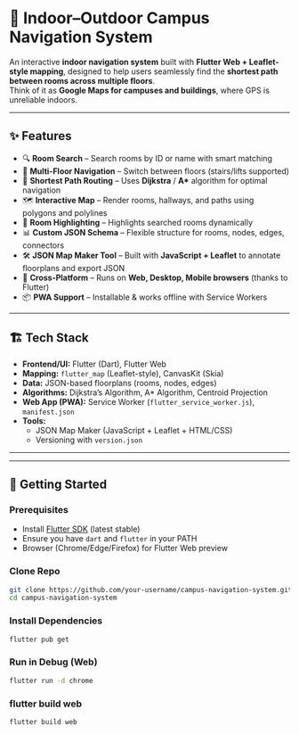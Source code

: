 # 🧭 Indoor–Outdoor Campus Navigation System

An interactive **indoor navigation system** built with **Flutter Web + Leaflet-style mapping**, designed to help users seamlessly find the **shortest path between rooms across multiple floors**.  
Think of it as **Google Maps for campuses and buildings**, where GPS is unreliable indoors.

---

## ✨ Features
- 🔍 **Room Search** – Search rooms by ID or name with smart matching  
- 🏢 **Multi-Floor Navigation** – Switch between floors (stairs/lifts supported)  
- 📐 **Shortest Path Routing** – Uses **Dijkstra** / **A\*** algorithm for optimal navigation  
- 🗺 **Interactive Map** – Render rooms, hallways, and paths using polygons and polylines  
- 🎨 **Room Highlighting** – Highlights searched rooms dynamically  
- 📊 **Custom JSON Schema** – Flexible structure for rooms, nodes, edges, connectors  
- 🛠 **JSON Map Maker Tool** – Built with **JavaScript + Leaflet** to annotate floorplans and export JSON  
- 📱 **Cross-Platform** – Runs on **Web, Desktop, Mobile browsers** (thanks to Flutter)  
- 📦 **PWA Support** – Installable & works offline with Service Workers  

---

## 🏗 Tech Stack
- **Frontend/UI:** Flutter (Dart), Flutter Web  
- **Mapping:** `flutter_map` (Leaflet-style), CanvasKit (Skia)  
- **Data:** JSON-based floorplans (rooms, nodes, edges)  
- **Algorithms:** Dijkstra’s Algorithm, A* Algorithm, Centroid Projection  
- **Web App (PWA):** Service Worker (`flutter_service_worker.js`), `manifest.json`  
- **Tools:**  
  - JSON Map Maker (JavaScript + Leaflet + HTML/CSS)  
  - Versioning with `version.json`  


---


---

## 🚀 Getting Started

### Prerequisites
- Install [Flutter SDK](https://docs.flutter.dev/get-started/install) (latest stable)  
- Ensure you have `dart` and `flutter` in your PATH  
- Browser (Chrome/Edge/Firefox) for Flutter Web preview  

### Clone Repo
```bash
git clone https://github.com/your-username/campus-navigation-system.git
cd campus-navigation-system
```
### Install Dependencies
```bash
flutter pub get
```

### Run in Debug (Web)
```bash
flutter run -d chrome
```

### flutter build web
```bash
flutter build web
```



